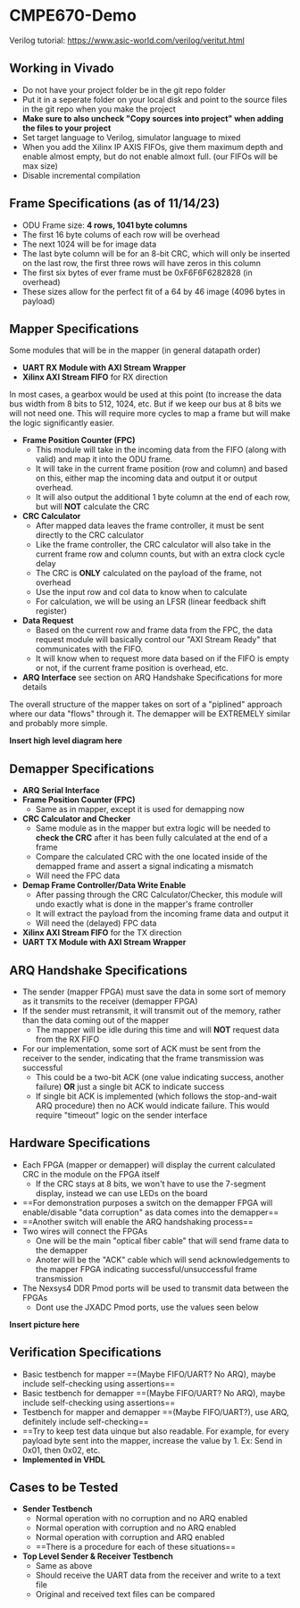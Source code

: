 # CMPE670-Demo

Verilog tutorial: https://www.asic-world.com/verilog/veritut.html

## Working in Vivado
* Do not have your project folder be in the git repo folder
* Put it in a seperate folder on your local disk and point to the source files in the git repo when you make the project
* **Make sure to also uncheck "Copy sources into project" when adding the files to your project**
* Set target language to Verilog, simulator language to mixed
* When you add the Xilinx IP AXIS FIFOs, give them maximum depth and enable almost empty, but do not enable almoxt full. (our FIFOs will be max size)
* Disable incremental compilation

## Frame Specifications (as of 11/14/23)
* ODU Frame size: **4 rows, 1041 byte columns**
* The first 16 byte colums of each row will be overhead
* The next 1024 will be for image data
* The last byte column will be for an 8-bit CRC, which will only be inserted on the last row, the first three rows will have zeros in this column
* The first six bytes of ever frame must be 0xF6F6F6282828 (in overhead)
* These sizes allow for the perfect fit of a 64 by 46 image (4096 bytes in payload)

## Mapper Specifications
Some modules that will be in the mapper (in general datapath order)
* **UART RX Module with AXI Stream Wrapper**
* **Xilinx AXI Stream FIFO** for RX direction

In most cases, a gearbox would be used at this point (to increase the data bus width from 8 bits to 512, 1024, etc. But if we keep our bus at 8 bits we will not need one.  This will require more cycles to map a frame but will make the logic significantly easier.
* **Frame Position Counter (FPC)**
  * This module will take in the incoming data from the FIFO (along with valid) and map it into the ODU frame.
  * It will take in the current frame position (row and column) and based on this, either map the incoming data and output it or output overhead.
  * It will also output the additional 1 byte column at the end of each row, but will **NOT** calculate the CRC
* **CRC Calculator**
  * After mapped data leaves the frame controller, it must be sent directly to the CRC calculator
  * Like the frame controller, the CRC calculator will also take in the current frame row and column counts, but with an extra clock cycle delay
  * The CRC is **ONLY** calculated on the payload of the frame, not overhead
  * Use the input row and col data to know when to calculate
  * For calculation, we will be using an LFSR (linear feedback shift register)
* **Data Request**
  * Based on the current row and frame data from the FPC, the data request module will basically control our "AXI Stream Ready" that communicates with the FIFO.
  *   It will know when to request more data based on if the FIFO is empty or not, if the current frame position is overhead, etc.
* **ARQ Interface** see section on ARQ Handshake Specifications for more details

The overall structure of the mapper takes on sort of a "piplined" approach where our data "flows" through it.  The demapper will be EXTREMELY similar and probably more simple.

**Insert high level diagram here**

## Demapper Specifications
* **ARQ Serial Interface**
* **Frame Position Counter (FPC)**
  * Same as in mapper, except it is used for demapping now
* **CRC Calculator and Checker**
  * Same module as in the mapper but extra logic will be needed to **check the CRC** after it has been fully calculated at the end of a frame
  * Compare the calculated CRC with the one located inside of the demapped frame and assert a signal indicating a mismatch
  * Will need the FPC data
* **Demap Frame Controller/Data Write Enable**
  * After passing through the CRC Calculator/Checker, this module will undo exactly what is done in the mapper's frame controller
  * It will extract the payload from the incoming frame data and output it
  * Will need the (delayed) FPC data
* **Xilinx AXI Stream FIFO** for the TX direction
* **UART TX Module with AXI Stream Wrapper**

## ARQ Handshake Specifications
* The sender (mapper FPGA) must save the data in some sort of memory as it transmits to the receiver (demapper FPGA)
* If the sender must retransmit, it will transmit out of the memory, rather than the data coming out of the mapper
  * The mapper will be idle during this time and will **NOT** request data from the RX FIFO
* For our implementation, some sort of ACK must be sent from the receiver to the sender, indicating that the frame transmission was successful
  * This could be a two-bit ACK (one value indicating success, another failure) **OR** just a single bit ACK to indicate success
  * If single bit ACK is implemented (which follows the stop-and-wait ARQ procedure) then no ACK would indicate failure.  This would require "timeout" logic on the sender interface 

## Hardware Specifications
* Each FPGA (mapper or demapper) will display the current calculated CRC in the module on the FPGA itself
  * If the CRC stays at 8 bits, we won't have to use the 7-segment display, instead we can use LEDs on the board
* ==For demonstration purposes a switch on the demapper FPGA will enable/disable "data corruption" as data comes into the demapper==
* ==Another switch will enable the ARQ handshaking process==
* Two wires will connect the FPGAs
  * One will be the main "optical fiber cable" that will send frame data to the demapper
  * Anoter will be the "ACK" cable which will send acknowledgements to the mapper FPGA indicating successful/unsuccessful frame transmission
* The Nexsys4 DDR Pmod ports will be used to transmit data between the FPGAs
  * Dont use the JXADC Pmod ports, use the values seen below

**Insert picture here**

## Verification Specifications
* Basic testbench for mapper ==(Maybe FIFO/UART? No ARQ), maybe include self-checking using assertions==
* Basic testbench for demapper ==(Maybe FIFO/UART? No ARQ), maybe include self-checking using assertions==
* Testbench for mapper and demapper ==(Maybe FIFO/UART?), use ARQ, definitely include self-checking==
* ==Try to keep test data uinque but also readable.  For example, for every payload byte sent into the mapper, increase the value by 1. Ex: Send in 0x01, then 0x02, etc.
* **Implemented in VHDL**

## Cases to be Tested
* **Sender Testbench**
  * Normal operation with no corruption and no ARQ enabled
  * Normal operation with corruption and no ARQ enabled
  * Normal operation with corruption and ARQ enabled
  * ==There is a procedure for each of these situations==
* **Top Level Sender & Receiver Testbench**
  * Same as above
  * Should receive the UART data from the receiver and write to a text file
  * Original and received text files can be compared
